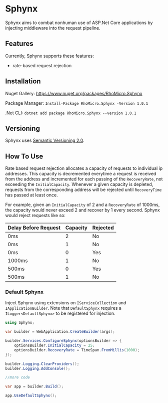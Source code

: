 # Sphynx #

Sphynx aims to combat nonhuman use of ASP.Net Core applications by injecting middleware into the request pipeline.

## Features ##

Currently, Sphynx supports these features:
* rate-based request rejection

## Installation ##

Nuget Gallery: https://www.nuget.org/packages/RhoMicro.Sphynx

Package Manager: `Install-Package RhoMicro.Sphynx -Version 1.0.1`

.Net CLI: `dotnet add package RhoMicro.Sphynx --version 1.0.1`

## Versioning ##

Sphynx uses [Semantic Versioning 2.0](https://semver.org/).

## How To Use ##

Rate based request rejection allocates a capacity of requests to individual ip addresses. This capacity is decremented everytime a request is received from the address and incremented for each passing of the `RecoveryRate`, not exceeding the `InitialCapacity`. Whenever a given capacity is depleted, requests from the corresponding address will be rejected until `RecoveryTime` has passed at least once.

For example, given an `InitialCapacity` of 2 and a `RecoveryRate` of 1000ms, the capacity would never exceed 2 and recover by 1 every second. Sphynx would reject requests like so:

Delay Before Request | Capacity | Rejected
-------------------- | -------- | --------
0ms		     | 2        | No
0ms		     | 1        | No
0ms		     | 0        | Yes
1000ms		     | 1        | No
500ms		     | 0        | Yes
500ms                | 1        | No


### Default Sphynx ###

Inject Sphynx using extensions on `IServiceCollection` and `IApplicationBuilder`. Note that `DefaultSphynx` requires a `ILogger<DefaultSphynx>` to be registered for injection.
```cs
using Sphynx;

var builder = WebApplication.CreateBuilder(args);

builder.Services.ConfigureSphynx(optionsBuilder => {
	optionsBuilder.InitialCapacity = 25;
	optionsBuilder.RecoveryRate = TimeSpan.FromMillis(1000);
});

builder.Logging.ClearProviders();
builder.Logging.AddConsole();

//more code

var app = builder.Build();

app.UseDefaultSphynx();
```
